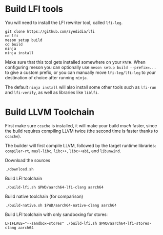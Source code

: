# Build LFI tools

You will need to install the LFI rewriter tool, called `lfi-leg`.

```
git clone https://github.com/zyedidia/lfi
cd lfi
meson setup build
cd build
ninja
ninja install
```

Make sure that this tool gets installed somewhere on your `PATH`. When
configuring meson you can optionally use `meson setup build --prefix=...` to
give a custom prefix, or you can manually move `lfi-leg/lfi-leg` to your
destination of choice after running `ninja`.

The default `ninja install` will also install some other tools such as
`lfi-run` and `lfi-verify`, as well as libraries like `liblfi`.

# Build LLVM Toolchain

First make sure `ccache` is installed, it will make your build *much* faster,
since the build requires compiling LLVM twice (the second time is faster thanks
to `ccache`).

The builder will first compile LLVM, followed by the target runtime libraries:
`compiler-rt`, `musl-libc`, `libc++`, `libc++abi`, and `libunwind`.

Download the sources

```
./download.sh
```

Build LFI toolchain

```
./build-lfi.sh $PWD/aarch64-lfi-clang aarch64
```

Build native toolchain (for comparison)

```
./build-native.sh $PWD/aarch64-native-clang aarch64
```

Build LFI toolchain with only sandboxing for stores:

```
LFIFLAGS="--sandbox=stores" ./build-lfi.sh $PWD/aarch64-lfi-stores-clang aarch64
```
